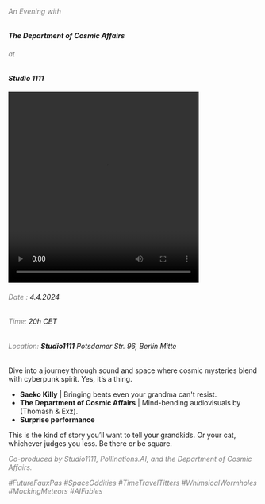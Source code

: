 ###### <span style="color:grey">An Evening with</span> 
#### *The Department of Cosmic Affairs*  
###### <span style="color:grey">at</span>  
#### *Studio 1111*  
<video controls width="384" height="384">
  <source src="https://github.com/pollinations/pollinations/raw/master/app/src/assets/videos/doca_studio1111.mov" type="video/mp4">
  Your browser does not support the video tag.
</video>
  
  
###### <span style="color:grey">Date : </span> 4.4.2024  
###### <span style="color:grey">Time: </span> 20h CET  
###### <span style="color:grey">Location: </span> **Studio1111** Potsdamer Str. 96, Berlin Mitte
  
    
Dive into a journey through sound and space where cosmic mysteries blend with cyberpunk spirit. Yes, it’s a thing. 

- **Saeko Killy** | Bringing beats even your grandma can't resist.  
- **The Department of Cosmic Affairs**  | Mind-bending audiovisuals by (Thomash & Exz).
- **Surprise performance** 

This is the kind of story you’ll want to tell your grandkids.
Or your cat, whichever judges you less.
Be there or be square.

<span style="color:grey">*Co-produced by Studio1111, Pollinations.AI, and the Department of Cosmic Affairs.*</span>  

<span style="color:grey">*\#FutureFauxPas \#SpaceOddities \#TimeTravelTitters \#WhimsicalWormholes \#MockingMeteors \#AIFables*</span>  

